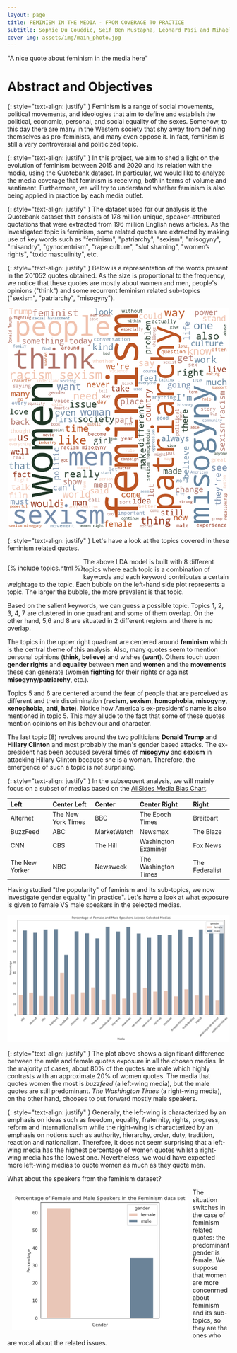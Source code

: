 ```yaml
---
layout: page
title: FEMINISM IN THE MEDIA - FROM COVERAGE TO PRACTICE
subtitle: Sophie Du Couédic, Seif Ben Mustapha, Léonard Pasi and Mihaela Berezantev
cover-img: assets/img/main_photo.jpg
---
```


<div class="wrapper">
    <div class="typing-demo">
      "A nice quote about feminism in the media here"
    </div>
</div>

# Abstract and Objectives


 {: style="text-align: justify" } 
 Feminism is a range of social movements, political movements, and ideologies that aim to define and establish the political, economic, personal, and social equality of the sexes. Somehow, to this day there are many in the Western society that shy away from defining themselves as pro-feminists, and many even oppose it. In fact, feminism is still a very controversial and politicized topic.

 {: style="text-align: justify" } 
 In this project, we aim to shed a light on the evolution of feminism between 2015 and 2020 and its relation with the media, using the [Quotebank](https://zenodo.org/record/4277311#.YbEcOWZKj0o) dataset. In particular, we would like to analyze the media coverage that feminism is receiving, both in terms of volume and sentiment. Furthermore, we will try to understand whether feminism is also being applied in practice by each media outlet.

{: style="text-align: justify" } 
The dataset used for our analysis is the Quotebank dataset that consists of 178 million unique, speaker-attributed quotations that were extracted from 196 million English news articles. As the investigated topic is feminism, some related quotes are extracted by making use of key words such as "feminism", "patriarchy", "sexism", "misogyny", "misandry", "gynocentrism",  "rape culture", "slut shaming", "women’s rights", "toxic masculinity", etc.

{: style="text-align: justify" }
Below is a representation of the words present in the 20'052 quotes obtained. As the size is proportional to the frequency, we notice that these quotes are mostly about women and men, people's opinions ("think") and some recurrent feminism related sub-topics ("sexism", "patriarchy", "misogyny"). 

<p align="center">
<img width="500" height="500" src="/assets/img/wordcloud.png">
</p>

{: style="text-align: justify" }
Let's have a look at the topics covered in these feminism related quotes.


<div >
    <p style="max-width: 400px; height: auto; float:left; ">
        {% include topics.html %}
    </p>
</div>

    
The above LDA model is built with 8 different topics where each topic is a combination of keywords and each keyword contributes a certain weightage to the topic. Each bubble on the left-hand side plot represents a topic. The larger the bubble, the more prevalent is that topic.

Based on the salient keywords, we can guess a possible topic. Topics 1, 2, 3, 4, 7 are clustered in one quadrant and some of them overlap. On the other hand, 5,6 and 8 are situated in 2 different regions and there is no overlap.

The topics in the upper right quadrant are centered around **feminism** which is the central theme of this analysis. Also, many quotes seem to mention personal opinions (**think**, **believe**) and wishes (**want**). Others touch upon **gender rights**  and **equality** between **men** and **women** and the **movements** these can generate (women **fighting** for their rights or against **misogyny**/**patriarchy**, etc.).

Topics 5 and 6 are centered around the fear of people that are perceived as different and their discrimination (**racism**, **sexism**, **homophobia**, **misogyny**, **xenophobia**, **anti**, **hate**). Notice how America's ex-president's name is also mentioned in topic 5. This may allude to the fact that some of these quotes mention opinions on his behaviour and character. 

The last topic (8) revolves around the two politicians **Donald Trump** and **Hillary Clinton** and most probably the man's gender based attacks. The ex-president has been accused several times of **misogyny** and **sexism** in attacking Hillary Clinton because she is a woman. Therefore, the emergence of such a topic is not surprising.

{: style="text-align: justify" }
In the subsequent analysis, we will mainly focus on a subset of medias based on the [AllSides Media Bias Chart](https://www.allsides.com/media-bias/media-bias-chart). 

| Left          | Center Left        | Center       | Center Right         |Right            |
|:---           |:---                |:---          |:---                  |:---             |
| Alternet      | The New York Times | BBC          | The Epoch Times      | Breitbart       |
| BuzzFeed      | ABC                | MarketWatch  | Newsmax              | The Blaze       |
| CNN           | CBS                | The Hill     | Washington Examiner  | Fox News        |
| The New Yorker| NBC                | Newsweek     | The Washington Times | The Federalist  |

Having studied "the popularity" of feminism and its sub-topics, we now investigate gender equality "in practice". Let's have a look at what exposure is given to female VS male speakers in the selected medias.

<p align="center">
<img src="assets/img/ratio_male_female.png">
</p>

{: style="text-align: justify" }
The plot above shows a significant difference between the male and female quotes exposure in all the chosen medias. In the majority of cases, about 80% of the quotes are male which highly contrasts with an approximate 20% of women quotes. The media that quotes women the most is *buzzfeed* (a left-wing media), but the male quotes are still predominant. *The Washington Times* (a right-wing media), on the other hand, chooses to put forward mostly male speakers.

{: style="text-align: justify" }
Generally, the left-wing is characterized by an emphasis on ideas such as freedom, equality, fraternity, rights, progress, reform and internationalism while the right-wing is characterized by an emphasis on notions such as authority, hierarchy, order, duty, tradition, reaction and nationalism. Therefore, it does not seem surprising that a left-wing media has the highest percentage of women quotes whilst a right-wing media has the lowest one. Nevertheless, we would have expected more left-wing medias to quote women as much as they quote men.

What about the speakers from the feminism dataset?

<img style="max-width: 400px; height: auto; float:left; padding: 10px; " src="assets/img/ratio_male_female_feminism.png"/> 

The situation switches in the case of feminism related quotes: the predominant gender is female. We suppose that women are more concenrned about feminism and its sub-topics, so they are the ones who are vocal about the related issues.

